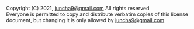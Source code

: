 Copyright (C) 2021, juncha9@gmail.com All rights reserved  
Everyone is permitted to copy and distribute verbatim copies of this license document, but changing it is only allowed by juncha9@gmail.com
